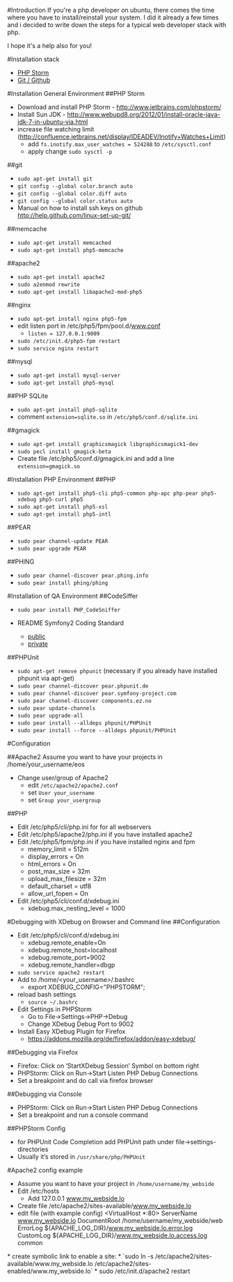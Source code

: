 #Introduction
If you're a php developer on ubuntu, there comes the time where you have to install/reinstall your system.
I did it already a few times and i decided to write down the steps for a typical web developer stack with php.

I hope it's a help also for you!

#Installation stack
* [PHP Storm](#phpstorm)
* [Git / Github](#git)

#Installation General Environment
<a name="phpstorm"></a>
##PHP Storm
* Download and install PHP Storm - http://www.jetbrains.com/phpstorm/
* Install Sun JDK - http://www.webupd8.org/2012/01/install-oracle-java-jdk-7-in-ubuntu-via.html
* increase file watching limit (http://confluence.jetbrains.net/display/IDEADEV/Inotify+Watches+Limit)
    * add `fs.inotify.max_user_watches = 524288` to `/etc/sysctl.conf`
    * apply change `sudo sysctl -p`

<a name="git"></a>
##git
* `sudo apt-get install git`
* `git config --global color.branch auto`
* `git config --global color.diff auto`
* `git config --global color.status auto`
* Manual on how to install ssh keys on github http://help.github.com/linux-set-up-git/

##memcache
* `sudo apt-get install memcached`
* `sudo apt-get install php5-memcache`

##apache2
* `sudo apt-get install apache2`
* `sudo a2enmod rewrite`
* `sudo apt-get install libapache2-mod-php5`

##nginx
* `sudo apt-get install nginx php5-fpm`
* edit listen port in /etc/php5/fpm/pool.d/www.conf
    * `listen = 127.0.0.1:9009`
* `sudo /etc/init.d/php5-fpm restart`
* `sudo service nginx restart`

##mysql
* `sudo apt-get install mysql-server`
* `sudo apt-get install php5-mysql`

##PHP SQLite
* `sudo apt-get install php5-sqlite`
* comment `extension=sqlite.so` in `/etc/php5/conf.d/sqlite.ini`

##gmagick
* `sudo apt-get install graphicsmagick libgraphicsmagick1-dev`
* `sudo pecl install gmagick-beta`
* Create file /etc/php5/conf.d/gmagick.ini and add a line `extension=gmagick.so`

#Installation PHP Environment
##PHP
* `sudo apt-get install php5-cli php5-common php-apc php-pear php5-xdebug php5-curl php5`
* `sudo apt-get install php5-xsl`
* `sudo apt-get install php5-intl`

##PEAR
* `sudo pear channel-update PEAR`
* `sudo pear upgrade PEAR`

##PHING
* `sudo pear channel-discover pear.phing.info`
* `sudo pear install phing/phing`

#Installation of QA Environment
##CodeSiffer
* `sudo pear install PHP_CodeSniffer`
* README Symfony2 Coding Standard

    * [public](https://github.com/opensky/Symfony2-coding-standard)
    * [private](https://github.com/nzzdev/Symfony2-coding-standard/blob/master/README.md)

##PHPUnit
* `sudo apt-get remove phpunit` (necessary if you already have installed phpunit via apt-get)
* `sudo pear channel-discover pear.phpunit.de`
* `sudo pear channel-discover pear.symfony-project.com`
* `sudo pear channel-discover components.ez.no`
* `sudo pear update-channels`
* `sudo pear upgrade-all`
* `sudo pear install --alldeps phpunit/PHPUnit`
* `sudo pear install --force --alldeps phpunit/PHPUnit`
 
#Configuration

##Apache2
Assume you want to have your projects in /home/your_username/eos

* Change user/group of Apache2
    * edit `/etc/apache2/apache2.conf`
    * set `User your_username`
    * set `Group your_usergroup`

##PHP
* Edit /etc/php5/cli/php.ini for for all webservers
* Edit /etc/php5/apache2/php.ini if you have installed apache2
* Edit /etc/php5/fpm/php.ini if you have installed nginx and fpm
    * memory_limit = 512m
    * display_errors = On
    * html_errors = On
    * post_max_size = 32m
    * upload_max_filesize = 32m
    * default_charset = utf8
    * allow_url_fopen = On
* Edit /etc/php5/cli/conf.d/xdebug.ini
    * xdebug.max_nesting_level = 1000

#Debugging with XDebug on Browser and Command line
##Configuration
* Edit /etc/php5/cli/conf.d/xdebug.ini
    * xdebug.remote_enable=On
    * xdebug.remote_host=localhost
    * xdebug.remote_port=9002
    * xdebug.remote_handler=dbgp
* `sudo service apache2 restart`
* Add to /home/<your_username>/.bashrc
    * export XDEBUG_CONFIG="PHPSTORM";
* reload bash settings
    * `source ~/.bashrc`
* Edit Settings in PHPStorm
    * Go to File->Settings->PHP->Debug
    * Change XDebug Debug Port to 9002
* Install Easy XDebug Plugin for Firefox
    * https://addons.mozilla.org/de/firefox/addon/easy-xdebug/

##Debugging via Firefox
* Firefox: Click on ‘StartXDebug Session’ Symbol on bottom right
* PHPStorm: Click on Run->Start Listen PHP Debug Connections
* Set a breakpoint and do call via firefox browser

##Debugging via Console
* PHPStorm: Click on Run->Start Listen PHP Debug Connections
* Set a breakpoint and run a console command

##PHPStorm Config
* for PHPUnit Code Completion add PHPUnit path under file->settings-directories
* Usually it’s stored in `/usr/share/php/PHPUnit`

#Apache2 config example

* Assume you want to have your project in `/home/username/my_webside`
* Edit /etc/hosts
    * Add 127.0.0.1 www.my_webside.lo
* Create file /etc/apache2/sites-available/www.my_webside.lo
* edit file (with example config)
<VirtualHost *:80>
    ServerName  www.my_webside.lo
    DocumentRoot /home/username/my_webside/web
    ErrorLog ${APACHE_LOG_DIR}/www.my_webside.lo.error.log
    CustomLog ${APACHE_LOG_DIR}/www.my_webside.lo.access.log common
</VirtualHost>
* create symbolic link to enable a site:
    * `sudo ln -s /etc/apache2/sites-available/www.my_webside.lo /etc/apache2/sites-enabled/www.my_webside.lo`
* sudo /etc/init.d/apache2 restart